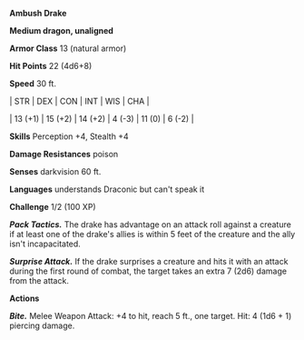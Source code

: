**Ambush Drake**

**Medium dragon, unaligned**

**Armor Class** 13 (natural armor)

**Hit Points** 22 (4d6+8)

**Speed** 30 ft.

|   STR   |   DEX   |   CON   |   INT   |   WIS   |   CHA   |
  
| 13 (+1) | 15 (+2) | 14 (+2) | 4 (-3) | 11 (0) | 6 (-2) |

**Skills** Perception +4, Stealth +4

**Damage Resistances** poison

**Senses** darkvision 60 ft.

**Languages** understands Draconic but can't speak it

**Challenge** 1/2 (100 XP)

***Pack Tactics.*** The drake has advantage on an attack roll against a creature if at least one of the drake's allies is within 5 feet of the creature and the ally isn't incapacitated.

***Surprise Attack.*** If the drake surprises a creature and hits it with an attack during the first round of combat, the target takes an extra 7 (2d6) damage from the attack.

**Actions**

***Bite.*** Melee Weapon Attack: +4 to hit, reach 5 ft., one target. Hit: 4 (1d6 + 1) piercing damage.

